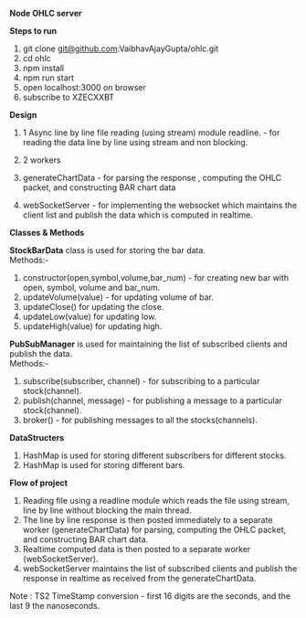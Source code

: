 <b>Node OHLC server</b>

<b>Steps to run</b>

1. git clone git@github.com:VaibhavAjayGupta/ohlc.git
2. cd ohlc
3. npm install
4. npm run start
5. open localhost:3000 on browser
6. subscribe to XZECXXBT


<b>Design</b>

 1. 1 Async line by line file reading (using stream) module readline. - for reading the data line by line using stream and non blocking.

 2. 2 workers </br>
  1. generateChartData - for parsing the response , computing the OHLC packet, and constructing BAR chart data
  2. webSocketServer - for implementing the websocket which maintains the client list and publish the data which is computed in realtime.

<b>Classes & Methods </b> 

 <b>StockBarData</b> class is used for storing the bar data.</br>
  Methods:- </br>
   1. constructor(open,symbol,volume,bar_num) - for creating new bar with open, symbol, volume and bar_num.
   2. updateVolume(value) - for updating volume of bar.
   3. updateClose() for updating the close.
   4. updateLow(value) for updating low.
   5. updateHigh(value) for updating high.

 <b>PubSubManager</b> is used for maintaining the list of subscribed clients and publish the data. </br>
  Methods:- </br>
   1. subscribe(subscriber, channel) - for subscribing to a particular stock(channel).
   2. publish(channel, message) - for publishing a message to a particular stock(channel).
   3. broker() - for publishing messages to all the stocks(channels).
	

<b>DataStructers </b>

 1. HashMap is used for storing different subscribers for different stocks.
 2. HashMap is used for storing different bars.
 
<b>Flow of project</b>

 1. Reading file using a readline module which reads the file using stream, line by line without blocking the main thread.
 2. The line by line response is then posted immediately to a separate worker (generateChartData) for parsing, computing the OHLC packet, and constructing BAR chart data. 
 3. Realtime computed data is then posted to a separate worker (webSocketServer).
 4. webSocketServer maintains the list of subscribed clients and publish the response in realtime as received from the generateChartData.

Note : TS2 TimeStamp conversion - first 16 digits are the seconds, and the last 9 the nanoseconds.